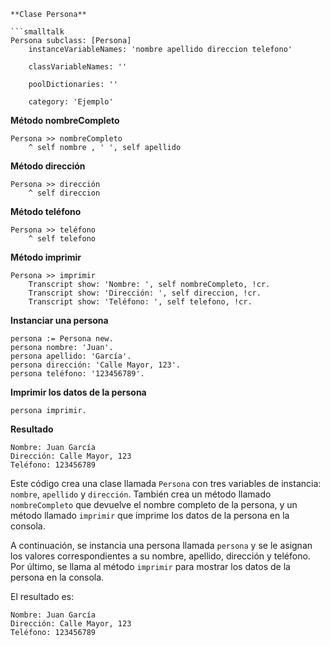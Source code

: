 ```smalltalk
**Clase Persona**

```smalltalk
Persona subclass: [Persona]
    instanceVariableNames: 'nombre apellido direccion telefono'

    classVariableNames: ''

    poolDictionaries: ''

    category: 'Ejemplo'
```

**Método nombreCompleto**

```smalltalk
Persona >> nombreCompleto
    ^ self nombre , ' ', self apellido
```

**Método dirección**

```smalltalk
Persona >> dirección
    ^ self direccion
```

**Método teléfono**

```smalltalk
Persona >> teléfono
    ^ self telefono
```

**Método imprimir**

```smalltalk
Persona >> imprimir
    Transcript show: 'Nombre: ', self nombreCompleto, !cr.
    Transcript show: 'Dirección: ', self direccion, !cr.
    Transcript show: 'Teléfono: ', self telefono, !cr.
```

**Instanciar una persona**

```smalltalk
persona := Persona new.
persona nombre: 'Juan'.
persona apellido: 'García'.
persona dirección: 'Calle Mayor, 123'.
persona teléfono: '123456789'.
```

**Imprimir los datos de la persona**

```smalltalk
persona imprimir.
```

**Resultado**

```smalltalk
Nombre: Juan García
Dirección: Calle Mayor, 123
Teléfono: 123456789
```

Este código crea una clase llamada `Persona` con tres variables de instancia: `nombre`, `apellido` y `dirección`. También crea un método llamado `nombreCompleto` que devuelve el nombre completo de la persona, y un método llamado `imprimir` que imprime los datos de la persona en la consola.

A continuación, se instancia una persona llamada `persona` y se le asignan los valores correspondientes a su nombre, apellido, dirección y teléfono. Por último, se llama al método `imprimir` para mostrar los datos de la persona en la consola.

El resultado es:

```
Nombre: Juan García
Dirección: Calle Mayor, 123
Teléfono: 123456789
```